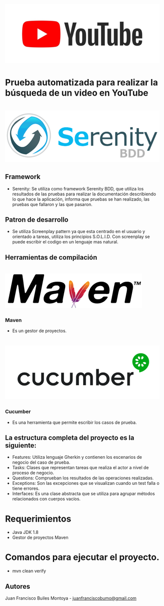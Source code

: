 # ![Serenity BDD](docs/youtube.png "Logo Title Text 1")


# Prueba automatizada para realizar la búsqueda de un video en YouTube

# ![Serenity BDD](docs/serenity.png "Logo Title Text 1")

## Framework

* Serenity: Se utiliza como framework Serenity BDD, que utiliza los resultados de las pruebas para realizar la documentación describiendo lo que hace la aplicación, informa que pruebas se han realizado, las pruebas que fallaron y las que pasaron. 

## Patron de desarrollo

* Se utiliza Screenplay pattern ya que esta centrado en el usuario y orientado a tareas, utiliza los principios S.O.L.I.D. Con screenplay se puede escribir el codigo en un lenguaje mas natural.

## Herramientas de compilación 

# ![Serenity BDD](docs/maven.png "Logo Title Text 1")

### Maven

* Es un gestor de proyectos.

# ![Serenity BDD](docs/cucumber.png "Logo Title Text 1")

### Cucumber

* Es una herramienta que permite escribir los casos de prueba.

## La estructura completa del proyecto es la siguiente:

* Features: Utiliza lenguaje Gherkin y contienen los escenarios de negocio del caso de prueba. 
* Tasks: Clases que representan tareas que realiza el actor a nivel de proceso de negocio. 
* Questions: Comprueban los resultados de las operaciones realizadas. 
* Exceptions: Son las excepciones que se visualizan cuando un test falla o tiene errores. 
* Interfaces: Es una clase abstracta que se utiliza para agrupar métodos relacionados con cuerpos vacíos.


# Requerimientos

* Java JDK 1.8 
* Gestor de proyectos Maven 

# Comandos para ejecutar el proyecto.

* mvn clean verify


## Autores

Juan Francisco Builes Montoya - juanfranciscobumo@gmail.com

